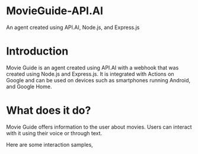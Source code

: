 # MovieGuide-API.AI
An agent created using API.AI, Node.js, and Express.js

# Introduction
Movie Guide is an agent created using API.AI with a webhook that was created using Node.js and Express.js. 
It is integrated with Actions on Google and can be used on devices such as smartphones running Android, and Google Home.

# What does it do?
Movie Guide offers information to the user about movies. Users can interact with it using their voice or through text.

Here are some interaction samples,


